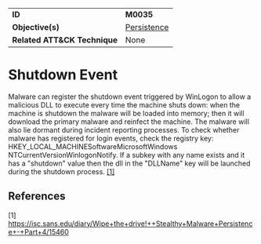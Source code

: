 |||
|---------|------------------------|
|**ID**|**M0035**|
|**Objective(s)**| [Persistence](https://github.com/MBCProject/mbc-markdown/tree/master/persistence)|
|**Related ATT&CK Technique**|None|


Shutdown Event
==============
Malware can register the shutdown event triggered by WinLogon to allow a malicious DLL to execute every time the machine shuts down: when the machine is shutdown the malware will be loaded into memory; then it will download the primary malware and reinfect the machine. The malware will also lie dormant during incident reporting processes. To check whether malware has registered for login events, check the registry key: HKEY_LOCAL_MACHINESoftwareMicrosoftWindows NTCurrentVersionWinlogonNotify. If a subkey with any name exists and it has a "shutdown" value then the dll in the "DLLName" key will be launched during the shutdown process. [[1]](#1)

References
----------
<a name="1">[1]</a> https://isc.sans.edu/diary/Wipe+the+drive!++Stealthy+Malware+Persistence+-+Part+4/15460